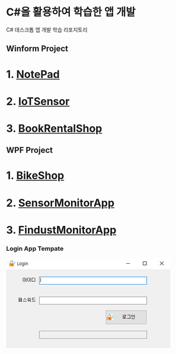 # C#을 활용하여 학습한 앱 개발
C# 데스크톱 앱 개발 학습 리포지토리

## Winform Project
# 1. [NotePad](https://github.com/junseongwoo/StudyDesktopApp/tree/main/WinformApp/WinExecutiveBank/MyNotePadApp)
# 2. [IoTSensor](https://github.com/junseongwoo/StudyDesktopApp/tree/main/WinformApp/WinFormAdvancedBank/IoTSensorMonApp)
# 3. [BookRentalShop](https://github.com/junseongwoo/StudyDesktopApp/tree/main/WinformApp/WinFormAdvancedBank/BookRentalShopApp)

## WPF Project
# 1. [BikeShop](https://github.com/junseongwoo/StudyDesktopApp/tree/main/WPFApp/WpfAdvBank/WpfPracticeApp)
# 2. [SensorMonitorApp](https://github.com/junseongwoo/StudyDesktopApp/tree/main/WPFApp/WpfAdvBank/PhotoSensorMonApp)
# 3. [FindustMonitorApp](https://github.com/junseongwoo/StudyDesktopApp/tree/main/WPFApp/WpfAdvBank/FineDustMonApp)


### Login App Tempate
 ![결과1](/WinformApp/PracticeWinApp/LoginApp/result.png "로그인 앱 템플릿")
